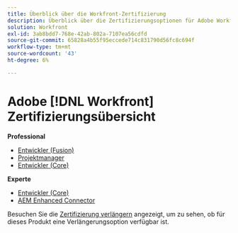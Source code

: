 ```yaml
---
title: Überblick über die Workfront-Zertifizierung
description: Überblick über die Zertifizierungsoptionen für Adobe Workfront
solution: Workfront
exl-id: 3ab8bdd7-768e-42ab-802a-7107ea56cdfd
source-git-commit: 65828a4b55f95eccede714c831790d56fc8c694f
workflow-type: tm+mt
source-wordcount: '43'
ht-degree: 6%

---
```


# Adobe [!DNL Workfront] Zertifizierungsübersicht

**Professional**

* [Entwickler (Fusion)](/help/certifications/aw/aw-fusion-p-developer.md) <!--AD0-E902-->
* [Projektmanager](/help/certifications/aw/aw-p-project-manager.md) <!--AD0-E903-->
* [Entwickler (Core)](/help/certifications/aw/aw-core-p-developer.md) <!--AD0-E905-->

**Experte**

* [Entwickler (Core)](/help/certifications/aw/aw-core-e-developer-23-08.md) <!--AD0-E907-->
* [AEM Enhanced Connector](/help/certifications/aw/aw-aem-e-connector.md) <!--AD0-E906-->

Besuchen Sie die [Zertifizierung verlängern](/help/certifications/renew.md) angezeigt, um zu sehen, ob für dieses Produkt eine Verlängerungsoption verfügbar ist.
